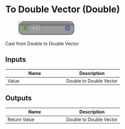 # To Double Vector (Double)

<div align="left" data-full-width="false">

<figure><img src="../../../../.gitbook/assets/To_Double_Vector_(Double).png" alt=""><figcaption></figcaption></figure>

</div>

Cast from Double to Double Vector

## Inputs

<table><thead><tr><th width="170">Name</th><th>Description</th></tr></thead><tbody><tr><td>Value</td><td>Double to Double Vector</td></tr></tbody></table>

## Outputs

<table><thead><tr><th width="170">Name</th><th>Description</th></tr></thead><tbody><tr><td>Return Value</td><td>Double to Double Vector</td></tr></tbody></table>
